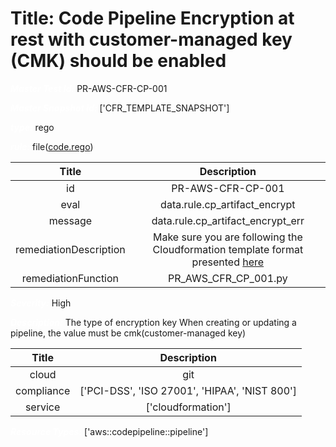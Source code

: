 



# Title: Code Pipeline Encryption at rest with customer-managed key (CMK) should be enabled


***<font color="white">Master Test Id:</font>*** PR-AWS-CFR-CP-001

***<font color="white">Master Snapshot Id:</font>*** ['CFR_TEMPLATE_SNAPSHOT']

***<font color="white">type:</font>*** rego

***<font color="white">rule:</font>*** file([code.rego])  
  
  
  
  

|Title|Description|
| :---: | :---: |
|id|PR-AWS-CFR-CP-001|
|eval|data.rule.cp_artifact_encrypt|
|message|data.rule.cp_artifact_encrypt_err|
|remediationDescription|Make sure you are following the Cloudformation template format presented <a href='https://docs.aws.amazon.com/AWSCloudFormation/latest/UserGuide/aws-resource-codedeploy-application.html#cfn-codedeploy-application-computeplatform' target='_blank'>here</a>|
|remediationFunction|PR_AWS_CFR_CP_001.py|


***<font color="white">Severity:</font>*** High

***<font color="white">Description:</font>*** The type of encryption key When creating or updating a pipeline, the value must be cmk(customer-managed key)  
  
  

|Title|Description|
| :---: | :---: |
|cloud|git|
|compliance|['PCI-DSS', 'ISO 27001', 'HIPAA', 'NIST 800']|
|service|['cloudformation']|


***<font color="white">Resource Types:</font>*** ['aws::codepipeline::pipeline']


[code.rego]: https://github.com/prancer-io/prancer-compliance-test/tree/master/aws/iac/code.rego

